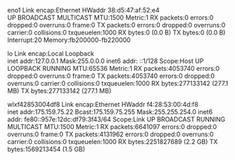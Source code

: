 eno1      Link encap:Ethernet  HWaddr 38:d5:47:af:52:e4  
          UP BROADCAST MULTICAST  MTU:1500  Metric:1
          RX packets:0 errors:0 dropped:0 overruns:0 frame:0
          TX packets:0 errors:0 dropped:0 overruns:0 carrier:0
          collisions:0 txqueuelen:1000 
          RX bytes:0 (0.0 B)  TX bytes:0 (0.0 B)
          Interrupt:20 Memory:fb200000-fb220000 

lo        Link encap:Local Loopback  
          inet addr:127.0.0.1  Mask:255.0.0.0
          inet6 addr: ::1/128 Scope:Host
          UP LOOPBACK RUNNING  MTU:65536  Metric:1
          RX packets:4053740 errors:0 dropped:0 overruns:0 frame:0
          TX packets:4053740 errors:0 dropped:0 overruns:0 carrier:0
          collisions:0 txqueuelen:1000 
          RX bytes:277133142 (277.1 MB)  TX bytes:277133142 (277.1 MB)

wlxf42853004df8 Link encap:Ethernet  HWaddr f4:28:53:00:4d:f8  
          inet addr:175.159.75.22  Bcast:175.159.75.255  Mask:255.255.254.0
          inet6 addr: fe80::957e:12dc:df79:3f43/64 Scope:Link
          UP BROADCAST RUNNING MULTICAST  MTU:1500  Metric:1
          RX packets:6641097 errors:0 dropped:0 overruns:0 frame:0
          TX packets:4131962 errors:0 dropped:0 overruns:0 carrier:0
          collisions:0 txqueuelen:1000 
          RX bytes:2251827689 (2.2 GB)  TX bytes:1569213454 (1.5 GB)

